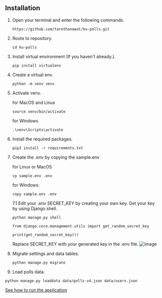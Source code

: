 ## Installation

1. Open your terminal and enter the following commands.
   ```
   https://github.com/tarothanawat/ku-polls.git
   ```
2. Route to repository.
   ```
   cd ku-polls
   ```

3. Install virtual environment (If you haven't already.).
   ```
   pip install virtualenv
   ```
4. Create a virtual env.
   ```
   python -m venv venv
   ```
5. Activate venv.
   
   for MacOS and Linux
   ```
   source venv/bin/activate
   ```
   for Windows
   ```
   .\venv\Scripts\activate
   ```
6. Install the required packages.
   ```
   pip3 install -r requirements.txt
   ```
7. Create the .env by copying the sample.env

   for Linux or MacOS
   ```
   cp sample.env .env
   ```
   for Windows:
   ```
   copy sample.env .env
   ```
   7.1 Edit your .env SECRET_KEY by creating your own key.
   Get your key by using Django shell.
   ```
   python manage.py shell
   ```
   ```
   from django.core.management.utils import get_random_secret_key
   ```
   ```
   print(get_random_secret_key())
   ```
   Replace SECRET_KEY with your generated key in the .env file.
   ![image](https://github.com/user-attachments/assets/3058a042-155c-4c47-95f0-7b90b824fa55)

   
   
9. Migrate settings and data tables.
   ```
   python manage.py migrate
   ```
10. Load polls data.
   ```
   python manage.py loaddata data/polls-v4.json data/users.json
   ```
[See how to run the application](README.md#Running-the-Application)
